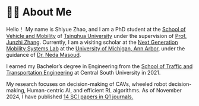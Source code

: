 # 👨‍🎓 About Me

Hello！ My name is Shiyue Zhao, and I am a PhD student at the [School of Vehicle and Mobility](https://www.svm.tsinghua.edu.cn/) of [Tsinghua University](https://www.tsinghua.edu.cn/en/) under the supervision of [Prof. Junzhi Zhang](https://www.svm.tsinghua.edu.cn/essay/74/1858.html). Currently, I am a visiting scholar at the [Next Generation Mobility Systems Lab](https://websites.umich.edu/~nmasoud/index.html) at the [University of Michigan, Ann Arbor](https://umich.edu/), under the guidance of [Dr. Neda Masoud](https://cee.engin.umich.edu/people/masoud-neda/).  

I earned my Bachelor’s degree in Engineering from the [School of Traffic and Transportation Engineering](https://stte.csu.edu.cn/) at Central South University in 2021.  

My research focuses on decision-making of CAVs, wheeled robot decision-making, Human-centric AI, and efficient RL algorithms. As of November 2024, I have published [14 SCI papers in Q1 journals.
](https://www.researchgate.net/profile/Shiyue-Zhao) 
